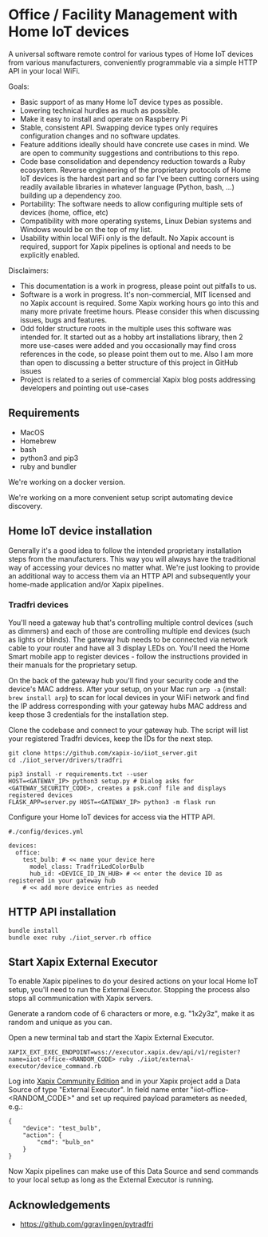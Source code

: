 # Office / Facility Management with Home IoT devices

A universal software remote control for various types of Home IoT devices from various manufacturers, conveniently programmable via a simple HTTP API in your local WiFi.

Goals:
- Basic support of as many Home IoT device types as possible.
- Lowering technical hurdles as much as possible.
- Make it easy to install and operate on Raspberry Pi
- Stable, consistent API. Swapping device types only requires configuration changes and no software updates.
- Feature additions ideally should have concrete use cases in mind. We are open to community suggestions and contributions to this repo.
- Code base consolidation and dependency reduction towards a Ruby ecosystem. Reverse engineering of the proprietary protocols of Home IoT devices is the hardest part and so far I've been cutting corners using readily available libraries in whatever language (Python, bash, ...) building up a dependency zoo.
- Portability: The software needs to allow configuring multiple sets of devices (home, office, etc)
- Compatibility with more operating systems, Linux Debian systems and Windows would be on the top of my list.
- Usability within local WiFi only is the default. No Xapix account is required, support for Xapix pipelines is optional and needs to be explicitly enabled.

Disclaimers:
- This documentation is a work in progress, please point out pitfalls to us.
- Software is a work in progress. It's non-commercial, MIT licensed and no Xapix account is required. Some Xapix working hours go into this and many more private freetime hours. Please consider this when discussing issues, bugs and features. 
- Odd folder structure roots in the multiple uses this software was intended for. It started out as a hobby art installations library, then 2 more use-cases were added and you occasionally may find cross references in the code, so please point them out to me. Also I am more than open to discussing a better structure of this project in GitHub issues
- Project is related to a series of commercial Xapix blog posts addressing developers and pointing out use-cases

## Requirements

- MacOS
- Homebrew
- bash
- python3 and pip3
- ruby and bundler

We're working on a docker version.

We're working on a more convenient setup script automating device discovery.

## Home IoT device installation

Generally it's a good idea to follow the intended proprietary installation steps from the manufacturers. This way you will always have the traditional way of accessing your devices no matter what. We're just looking to provide an additional way to access them via an HTTP API and subsequently your home-made application and/or Xapix pipelines.

### Tradfri devices

You'll need a gateway hub that's controlling multiple control devices (such as dimmers) and each of those are controlling multiple end devices (such as lights or blinds). The gateway hub needs to be connected via network cable to your router and have all 3 display LEDs on. You'll need the Home Smart mobile app to register devices - follow the instructions provided in their manuals for the proprietary setup.

On the back of the gateway hub you'll find your security code and the device's MAC address. After your setup, on your Mac run `arp -a` (install: `brew install arp`) to scan for local devices in your WiFi network and find the IP address corresponding with your gateway hubs MAC address and keep those 3 credentials for the installation step.

Clone the codebase and connect to your gateway hub. The script will list your registered Tradfri devices, keep the IDs for the next step.

```
git clone https://github.com/xapix-io/iiot_server.git
cd ./iiot_server/drivers/tradfri

pip3 install -r requirements.txt --user
HOST=<GATEWAY_IP> python3 setup.py # Dialog asks for <GATEWAY_SECURITY_CODE>, creates a psk.conf file and displays registered devices
FLASK_APP=server.py HOST=<GATEWAY_IP> python3 -m flask run
```

Configure your Home IoT devices for access via the HTTP API.

```
#./config/devices.yml

devices:
  office:
    test_bulb: # << name your device here
      model_class: TradfriLedColorBulb
      hub_id: <DEVICE_ID_IN_HUB> # << enter the device ID as registered in your gateway hub
    # << add more device entries as needed
```

## HTTP API installation

```
bundle install
bundle exec ruby ./iiot_server.rb office
```

## Start Xapix External Executor

To enable Xapix pipelines to do your desired actions on your local Home IoT setup, you'll need to run the External Executor. Stopping the process also stops all communication with Xapix servers.

Generate a random code of 6 characters or more, e.g. "1x2y3z", make it as random and unique as you can. 

Open a new terminal tab and start the Xapix External Executor.

```
XAPIX_EXT_EXEC_ENDPOINT=wss://executor.xapix.dev/api/v1/register?name=iiot-office-<RANDOM_CODE> ruby ./iiot/external-executor/device_command.rb
```

Log into [Xapix Community Edition](cloud.xapix.io) and in your Xapix project add a Data Source of type "External Executor". In field name enter "iiot-office-<RANDOM_CODE>" and set up required payload parameters as needed, e.g.:

```
{
	"device": "test_bulb",
	"action": {
		"cmd": "bulb_on"
	}
}
```

Now Xapix pipelines can make use of this Data Source and send commands to your local setup as long as the External Executor is running.

## Acknowledgements

- https://github.com/ggravlingen/pytradfri
